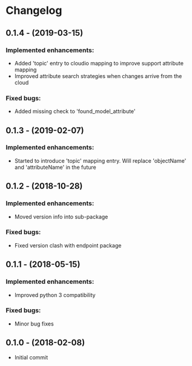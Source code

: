 # Changelog

## 0.1.4 - (2019-03-15)
### Implemented enhancements:
- Added 'topic' entry to cloudio mapping to improve support attribute mapping
- Improved attribute search strategies when changes arrive from the cloud
### Fixed bugs:
- Added missing check to 'found_model_attribute'

## 0.1.3 - (2019-02-07)
### Implemented enhancements:
- Started to introduce 'topic' mapping entry. Will replace
  'objectName' and 'attributeName' in the future

## 0.1.2 - (2018-10-28)
### Implemented enhancements:
- Moved version info into sub-package
### Fixed bugs:
- Fixed version clash with endpoint package

## 0.1.1 - (2018-05-15)
### Implemented enhancements:
- Improved python 3 compatibility
### Fixed bugs:
- Minor bug fixes

## 0.1.0 - (2018-02-08)
- Initial commit